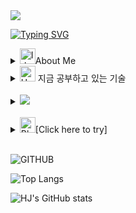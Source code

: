 <img src="https://capsule-render.vercel.app/api?type=cylinder&color=auto&height=150&section=header&animation=fadeIn&text=WelcomeME&fontSize=80&fontAlignY=38&desc=hyunjung's%20GitHub%20Profile&descAlignY=75&descAlign=62" />

[![Typing SVG](https://readme-typing-svg.demolab.com?font=Fira+Code&pause=1000&color=752BE6&random=false&width=435&lines=%EA%B3%B5%EB%B6%80%ED%95%98%EB%8A%94+%EB%B2%A0%EC%A7%B1%EC%9D%B4)](https://git.io/typing-svg)
<details>
  <summary>
    <img src="https://raw.githubusercontent.com/Tarikul-Islam-Anik/Animated-Fluent-Emojis/master/Emojis/Objects/Identification%20Card.png" alt="Identification Card" width="25" height="25" />About Me
    
  </summary>
  <img src="https://raw.githubusercontent.com/Tarikul-Islam-Anik/Animated-Fluent-Emojis/master/Emojis/People/Woman%20Technologist.png" alt="Woman Technologist" width="100" height="100" /><br/>
  안녕하세요 반갑습니다.<br/>
  비전공자 새싹 개발자 입니다.<br/>
  6개월 국비수료 후 VisualBasic6를 사용한 MES회사에서 응용프로그램 개발자로 1년7개월 일했습니다.<br/>
  새로운 언어를 배우는 데에 거부감이 없어 여러 언어를 공부해보려고 열심히 노력중입니다.<br/>
  현재는 자바 웹개발자가 되기위한 공부중입니다.<br/>
  새로운 지식을 배우고, 다양한 사람들과 협력하며, 끊임없이 성장하는 개발자가 되고자 합니다.<br/>
  <img src="https://raw.githubusercontent.com/Tarikul-Islam-Anik/Animated-Fluent-Emojis/master/Emojis/Objects/Envelope.png" alt="Envelope" width="25" height="25" />
  khjung0925@gmail.com
    
</details>

<details>
  <summary>
    <img src="https://raw.githubusercontent.com/Tarikul-Islam-Anik/Animated-Fluent-Emojis/master/Emojis/Smilies/Hundred%20Points.png" alt="Hundred Points" width="25"          height="25" /> 지금 공부하고 있는 기술

  </summary>
  <div>
      <img src="https://img.shields.io/badge/spring-%236DB33F.svg?style=for-the-badge&logo=springboot&logoColor=white" />
      <img src="https://img.shields.io/badge/java-%23ED8B00.svg?style=for-the-badge&logo=openjdk&logoColor=white" />
    	<img src="https://img.shields.io/badge/html5-%23E34F26.svg?style=for-the-badge&logo=html5&logoColor=white" />
    	<img src="https://img.shields.io/badge/css3-%231572B6.svg?style=for-the-badge&logo=css3&logoColor=white" />
      <img src="https://img.shields.io/badge/javascript-%23323330.svg?style=for-the-badge&logo=javascript&logoColor=%23F7DF1E" />
    </div>
</details>

<br/>

<details>
  <summary>
    <a href="https://everythingoes.tistory.com">
        <img src="https://img.shields.io/badge/Tistory-000000?style=for-the-badge&logo=Tistory&logoColor=white"> 
    </a>
    
  </summary>
  
[![Tistory's Card](https://github-readme-tistory-card.vercel.app/api?name=everythingoes&theme=kakao)](https://everythingoes.tistory.com)

</details>

<br/>

<details>
  <summary>
    <img src="https://raw.githubusercontent.com/Tarikul-Islam-Anik/Animated-Fluent-Emojis/master/Emojis/Smilies/Black%20Heart.png" alt="Black Heart" width="25"       
     height="25" />[Click here to try]

  </summary>
[프로젝트시연영상](https://www.youtube.com/@hyuuunj6454)
</details>

<br/>

![GITHUB](https://hits.seeyoufarm.com/api/count/incr/badge.svg?url=https%3A%2F%2Fgithub.com%2Fkimhyunjung0925&count_bg=%23F29494&title_bg=%232F2E2E&icon=github.svg&icon_color=%23FFFFFF&title=GITHUB&edge_flat=false)

![Top Langs](https://github-readme-stats.vercel.app/api/top-langs/?username=kimhyunjung0925&layout=compact)

![HJ's GitHub stats](https://github-readme-stats.vercel.app/api?username=kimhyunjung0925&include_all_commits=true&theme=nord&hide_border=true&count_private=true)





